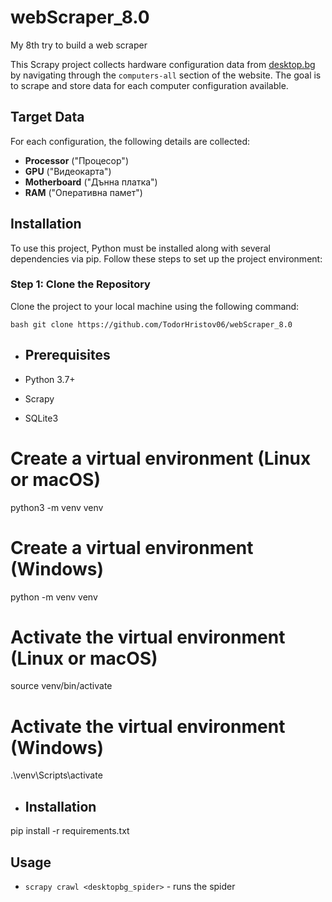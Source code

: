 # webScraper_8.0
My 8th try to build a web scraper

This Scrapy project collects hardware configuration data from [desktop.bg](https://desktop.bg/) by navigating through the `computers-all` section of the website. The goal is to scrape and store data for each computer configuration available.

## Target Data
For each configuration, the following details are collected:
- **Processor** ("Процесор")
- **GPU** ("Видеокарта")
- **Motherboard** ("Дънна платка")
- **RAM** ("Оперативна памет")

## Installation
To use this project, Python must be installed along with several dependencies via pip. Follow these steps to set up the project environment:

### Step 1: Clone the Repository
Clone the project to your local machine using the following command:
```
bash git clone https://github.com/TodorHristov06/webScraper_8.0
```
- ## Prerequisites

- Python 3.7+
- Scrapy
- SQLite3

# Create a virtual environment (Linux or macOS)
python3 -m venv venv

# Create a virtual environment (Windows)
python -m venv venv

# Activate the virtual environment (Linux or macOS)
source venv/bin/activate

# Activate the virtual environment (Windows)
.\venv\Scripts\activate

- ## Installation 
pip install -r requirements.txt

## Usage
* `scrapy crawl <desktopbg_spider>` - runs the spider
